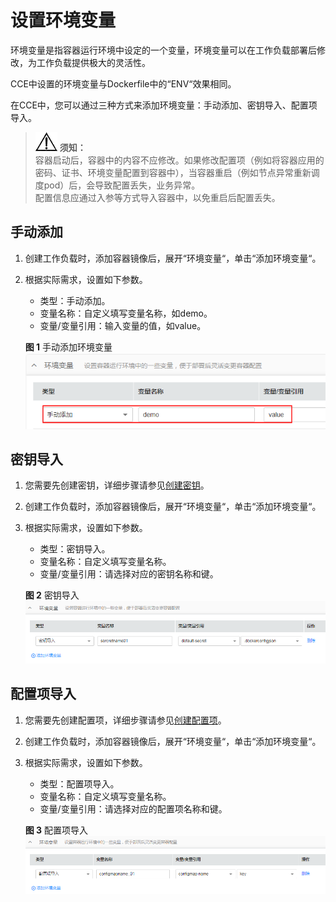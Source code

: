 # 设置环境变量<a name="cce_01_0113"></a>

环境变量是指容器运行环境中设定的一个变量，环境变量可以在工作负载部署后修改，为工作负载提供极大的灵活性。

CCE中设置的环境变量与Dockerfile中的“ENV“效果相同。

在CCE中，您可以通过三种方式来添加环境变量：手动添加、密钥导入、配置项导入。

>![](public_sys-resources/icon-notice.gif) **须知：**   
>容器启动后，容器中的内容不应修改。如果修改配置项（例如将容器应用的密码、证书、环境变量配置到容器中），当容器重启（例如节点异常重新调度pod）后，会导致配置丢失，业务异常。  
>配置信息应通过入参等方式导入容器中，以免重启后配置丢失。  

## 手动添加<a name="section183878514214"></a>

1.  创建工作负载时，添加容器镜像后，展开“环境变量“，单击“添加环境变量“。
2.  根据实际需求，设置如下参数。

    -   类型：手动添加。
    -   变量名称：自定义填写变量名称，如demo。
    -   变量/变量引用：输入变量的值，如value。

    **图 1**  手动添加环境变量<a name="fig12541122261617"></a>  
    ![](figures/手动添加环境变量.png "手动添加环境变量")


## 密钥导入<a name="section132188247237"></a>

1.  您需要先创建密钥，详细步骤请参见[创建密钥](创建密钥.md)。
2.  创建工作负载时，添加容器镜像后，展开“环境变量“，单击“添加环境变量“。
3.  根据实际需求，设置如下参数。

    -   类型：密钥导入。
    -   变量名称：自定义填写变量名称。
    -   变量/变量引用：请选择对应的密钥名称和键。

    **图 2**  密钥导入<a name="fig1616534115183"></a>  
    ![](figures/密钥导入.png "密钥导入")


## 配置项导入<a name="section147322221248"></a>

1.  您需要先创建配置项，详细步骤请参见[创建配置项](创建配置项.md)。
2.  创建工作负载时，添加容器镜像后，展开“环境变量“，单击“添加环境变量“。
3.  根据实际需求，设置如下参数。

    -   类型：配置项导入。
    -   变量名称：自定义填写变量名称。
    -   变量/变量引用：请选择对应的配置项名称和键。

    **图 3**  配置项导入<a name="fig99121720161815"></a>  
    ![](figures/配置项导入.png "配置项导入")


